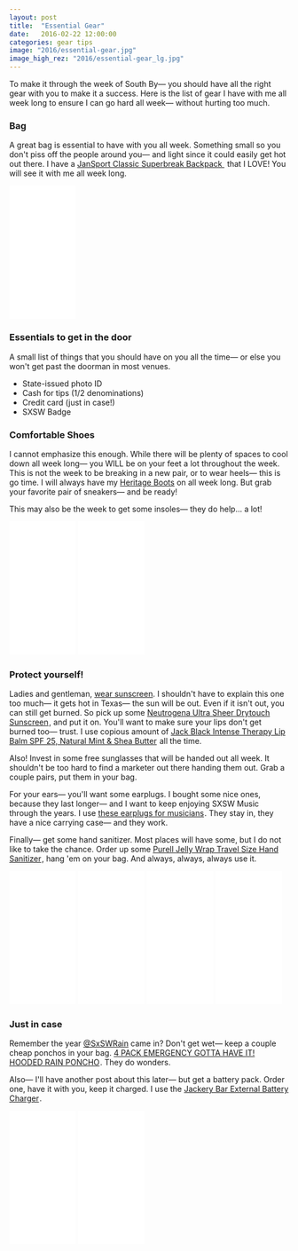 ```yaml
---
layout: post
title:  "Essential Gear"
date:   2016-02-22 12:00:00
categories: gear tips
image: "2016/essential-gear.jpg"
image_high_rez: "2016/essential-gear_lg.jpg"
---
```


To make it through the week of South By— you should have all the right gear with you to make it a success. Here is the list of gear I have with me all week long to ensure I can go hard all week— without hurting too much.

### Bag

A great bag is essential to have with you all week. Something small so you don't piss off the people around you— and light since it could easily get hot out there. I have a <a rel="nofollow" href="http://www.amazon.com/gp/product/B00URB5ENU/ref=as_li_tl?ie=UTF8&camp=1789&creative=9325&creativeASIN=B00URB5ENU&linkCode=as2&tag=sxdrinks-20&linkId=K6QPQPMLZ47YCRBG">JanSport Classic Superbreak Backpack </a><img src="http://ir-na.amazon-adsystem.com/e/ir?t=sxdrinks-20&l=as2&o=1&a=B00URB5ENU" width="1" height="1" border="0" alt="" style="border:none !important; margin:0px !important;" /> that I LOVE! You will see it with me all week long.

<iframe style="width:120px;height:240px;" marginwidth="0" marginheight="0" scrolling="no" frameborder="0" src="//ws-na.amazon-adsystem.com/widgets/q?ServiceVersion=20070822&OneJS=1&Operation=GetAdHtml&MarketPlace=US&source=ac&ref=qf_sp_asin_til&ad_type=product_link&tracking_id=sxdrinks-20&marketplace=amazon&region=US&placement=B00URB5ENU&asins=B00URB5ENU&linkId=FWHNESLJMPNILI6A&show_border=true&link_opens_in_new_window=true">
</iframe>

### Essentials to get in the door

A small list of things that you should have on you all the time— or else you won't get past the doorman in most venues.

* State-issued photo ID
* Cash for tips ($1/$2 denominations)
* Credit card (just in case!)
* SXSW Badge

### Comfortable Shoes

I cannot emphasize this enough. While there will be plenty of spaces to cool down all week long— you WILL be on your feet a lot throughout the week. This is not the week to be breaking in a new pair, or to wear heels— this is go time. I will always have my [Heritage Boots](http://heritageboot.com/) on all week long. But grab your favorite pair of sneakers— and be ready!

This may also be the week to get some insoles— they do help... a lot!

<iframe style="width:120px;height:240px;" marginwidth="0" marginheight="0" scrolling="no" frameborder="0" src="//ws-na.amazon-adsystem.com/widgets/q?ServiceVersion=20070822&OneJS=1&Operation=GetAdHtml&MarketPlace=US&source=ac&ref=qf_sp_asin_til&ad_type=product_link&tracking_id=sxdrinks-20&marketplace=amazon&region=US&placement=B0009EIMW0&asins=B0009EIMW0&linkId=FSD3NCFXVWFDYHXW&show_border=true&link_opens_in_new_window=true">
</iframe>

<iframe style="width:120px;height:240px;" marginwidth="0" marginheight="0" scrolling="no" frameborder="0" src="//ws-na.amazon-adsystem.com/widgets/q?ServiceVersion=20070822&OneJS=1&Operation=GetAdHtml&MarketPlace=US&source=ac&ref=qf_sp_asin_til&ad_type=product_link&tracking_id=sxdrinks-20&marketplace=amazon&region=US&placement=B001EPQ2DO&asins=B001EPQ2DO&linkId=RYVLUVDF5JZEF3YD&show_border=true&link_opens_in_new_window=true">
</iframe>


### Protect yourself!

Ladies and gentleman, [wear sunscreen](https://www.youtube.com/watch?v=sTJ7AzBIJoI). I shouldn't have to explain this one too much— it gets hot in Texas— the sun will be out. Even if it isn't out, you can still get burned. So pick up some <a rel="nofollow" href="http://www.amazon.com/gp/product/B004D2DR0Q/ref=as_li_tl?ie=UTF8&camp=1789&creative=9325&creativeASIN=B004D2DR0Q&linkCode=as2&tag=sxdrinks-20&linkId=K5KFWVMEWQHIPVK3">Neutrogena Ultra Sheer Drytouch Sunscreen</a><img src="http://ir-na.amazon-adsystem.com/e/ir?t=sxdrinks-20&l=as2&o=1&a=B004D2DR0Q" width="1" height="1" border="0" alt="" style="border:none !important; margin:0px !important;" />, and put it on. You'll want to make sure your lips don't get burned too— trust. I use copious amount of <a rel="nofollow" href="http://www.amazon.com/gp/product/B000MIH34Q/ref=as_li_tl?ie=UTF8&camp=1789&creative=9325&creativeASIN=B000MIH34Q&linkCode=as2&tag=sxdrinks-20&linkId=RSJDTPEP6XAWROEG">Jack Black Intense Therapy Lip Balm SPF 25, Natural Mint & Shea Butter</a><img src="http://ir-na.amazon-adsystem.com/e/ir?t=sxdrinks-20&l=as2&o=1&a=B000MIH34Q" width="1" height="1" border="0" alt="" style="border:none !important; margin:0px !important;" /> all the time.

Also! Invest in some free sunglasses that will be handed out all week. It shouldn't be too hard to find a marketer out there handing them out. Grab a couple pairs, put them in your bag.

For your ears— you'll want some earplugs. I bought some nice ones, because they last longer— and I want to keep enjoying SXSW Music through the years. I use <a rel="nofollow" href="http://www.amazon.com/gp/product/B013H8FUVA/ref=as_li_tl?ie=UTF8&camp=1789&creative=9325&creativeASIN=B013H8FUVA&linkCode=as2&tag=sxdrinks-20&linkId=OGAOOOOFKAO2SPM3">these earplugs for musicians</a><img src="http://ir-na.amazon-adsystem.com/e/ir?t=sxdrinks-20&l=as2&o=1&a=B013H8FUVA" width="1" height="1" border="0" alt="" style="border:none !important; margin:0px !important;" />. They stay in, they have a nice carrying case— and they work.

Finally— get some hand sanitizer. Most places will have some, but I do not like to take the chance. Order up some <a rel="nofollow" href="http://www.amazon.com/gp/product/B00MAN18MO/ref=as_li_tl?ie=UTF8&camp=1789&creative=9325&creativeASIN=B00MAN18MO&linkCode=as2&tag=sxdrinks-20&linkId=F26V5H7XGT3ZV64T">Purell Jelly Wrap Travel Size Hand Sanitizer</a><img src="http://ir-na.amazon-adsystem.com/e/ir?t=sxdrinks-20&l=as2&o=1&a=B00MAN18MO" width="1" height="1" border="0" alt="" style="border:none !important; margin:0px !important;" />, hang 'em on your bag. And always, always, always use it.

<iframe style="width:120px;height:240px;" marginwidth="0" marginheight="0" scrolling="no" frameborder="0" src="//ws-na.amazon-adsystem.com/widgets/q?ServiceVersion=20070822&OneJS=1&Operation=GetAdHtml&MarketPlace=US&source=ac&ref=qf_sp_asin_til&ad_type=product_link&tracking_id=sxdrinks-20&marketplace=amazon&region=US&placement=B004D2DR0Q&asins=B004D2DR0Q&linkId=6I3RA6MQBIABEHTR&show_border=true&link_opens_in_new_window=true">
</iframe>

<iframe style="width:120px;height:240px;" marginwidth="0" marginheight="0" scrolling="no" frameborder="0" src="//ws-na.amazon-adsystem.com/widgets/q?ServiceVersion=20070822&OneJS=1&Operation=GetAdHtml&MarketPlace=US&source=ac&ref=qf_sp_asin_til&ad_type=product_link&tracking_id=sxdrinks-20&marketplace=amazon&region=US&placement=B000MIH34Q&asins=B000MIH34Q&linkId=ZHSUUPMU6ZNS5H4J&show_border=true&link_opens_in_new_window=true">
</iframe>

<iframe style="width:120px;height:240px;" marginwidth="0" marginheight="0" scrolling="no" frameborder="0" src="//ws-na.amazon-adsystem.com/widgets/q?ServiceVersion=20070822&OneJS=1&Operation=GetAdHtml&MarketPlace=US&source=ac&ref=qf_sp_asin_til&ad_type=product_link&tracking_id=sxdrinks-20&marketplace=amazon&region=US&placement=B013H8FUVA&asins=B013H8FUVA&linkId=7XJSJROE3N6ZHVXS&show_border=true&link_opens_in_new_window=true">
</iframe>

<iframe style="width:120px;height:240px;" marginwidth="0" marginheight="0" scrolling="no" frameborder="0" src="//ws-na.amazon-adsystem.com/widgets/q?ServiceVersion=20070822&OneJS=1&Operation=GetAdHtml&MarketPlace=US&source=ac&ref=qf_sp_asin_til&ad_type=product_link&tracking_id=sxdrinks-20&marketplace=amazon&region=US&placement=B00MAN18MO&asins=B00MAN18MO&linkId=4IRWYJU2PC2FYTRO&show_border=true&link_opens_in_new_window=true">
</iframe>

### Just in case

Remember the year [@SxSWRain](https://twitter.com/SxSWRain) came in? Don't get wet— keep a couple cheap ponchos in your bag. <a rel="nofollow" href="http://www.amazon.com/gp/product/B002OD9L0Q/ref=as_li_tl?ie=UTF8&camp=1789&creative=9325&creativeASIN=B002OD9L0Q&linkCode=as2&tag=sxdrinks-20&linkId=6QS42DC7M43NQZZ7">4 PACK EMERGENCY GOTTA HAVE IT! HOODED RAIN PONCHO</a><img src="http://ir-na.amazon-adsystem.com/e/ir?t=sxdrinks-20&l=as2&o=1&a=B002OD9L0Q" width="1" height="1" border="0" alt="" style="border:none !important; margin:0px !important;" />. They do wonders.

Also— I'll have another post about this later— but get a battery pack. Order one, have it with you, keep it charged. I use the <a rel="nofollow" href="http://www.amazon.com/gp/product/B00DTXA578/ref=as_li_tl?ie=UTF8&camp=1789&creative=9325&creativeASIN=B00DTXA578&linkCode=as2&tag=sxdrinks-20&linkId=5PMUM6BA4EG5I424">Jackery Bar External Battery Charger</a><img src="http://ir-na.amazon-adsystem.com/e/ir?t=sxdrinks-20&l=as2&o=1&a=B00DTXA578" width="1" height="1" border="0" alt="" style="border:none !important; margin:0px !important;" />.

<iframe style="width:120px;height:240px;" marginwidth="0" marginheight="0" scrolling="no" frameborder="0" src="//ws-na.amazon-adsystem.com/widgets/q?ServiceVersion=20070822&OneJS=1&Operation=GetAdHtml&MarketPlace=US&source=ac&ref=qf_sp_asin_til&ad_type=product_link&tracking_id=sxdrinks-20&marketplace=amazon&region=US&placement=B002OD9L0Q&asins=B002OD9L0Q&linkId=ZXE5DEU2YXYMXDBJ&show_border=true&link_opens_in_new_window=true">
</iframe>

<iframe style="width:120px;height:240px;" marginwidth="0" marginheight="0" scrolling="no" frameborder="0" src="//ws-na.amazon-adsystem.com/widgets/q?ServiceVersion=20070822&OneJS=1&Operation=GetAdHtml&MarketPlace=US&source=ac&ref=qf_sp_asin_til&ad_type=product_link&tracking_id=sxdrinks-20&marketplace=amazon&region=US&placement=B00DTXA578&asins=B00DTXA578&linkId=E5BYFHUZWHA5HFDX&show_border=true&link_opens_in_new_window=true">
</iframe>
